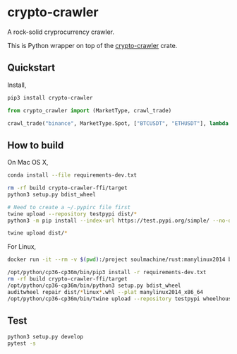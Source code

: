 # crypto-crawler

A rock-solid cryprocurrency crawler.

This is Python wrapper on top of the [crypto-crawler](https://github.com/soulmachine/crypto-crawler-rs/tree/main/crypto-crawler) crate.

## Quickstart

Install,

```bash
pip3 install crypto-crawler
```

```python
from crypto_crawler import (MarketType, crawl_trade)

crawl_trade("binance", MarketType.Spot, ["BTCUSDT", "ETHUSDT"], lambda msg: print(msg), 1)
```

## How to build

On Mac OS X,

```bash
conda install --file requirements-dev.txt

rm -rf build crypto-crawler-ffi/target
python3 setup.py bdist_wheel

# Need to create a ~/.pypirc file first
twine upload --repository testpypi dist/*
python3 -m pip install --index-url https://test.pypi.org/simple/ --no-deps crypto-crawler

twine upload dist/*
```

For Linux,

```bash
docker run -it --rm -v $(pwd):/project soulmachine/rust:manylinux2014 bash

/opt/python/cp36-cp36m/bin/pip3 install -r requirements-dev.txt
rm -rf build crypto-crawler-ffi/target
/opt/python/cp36-cp36m/bin/python3 setup.py bdist_wheel
auditwheel repair dist/*linux*.whl --plat manylinux2014_x86_64
/opt/python/cp36-cp36m/bin/twine upload --repository testpypi wheelhouse/*
```

## Test

```bash
python3 setup.py develop
pytest -s
```
